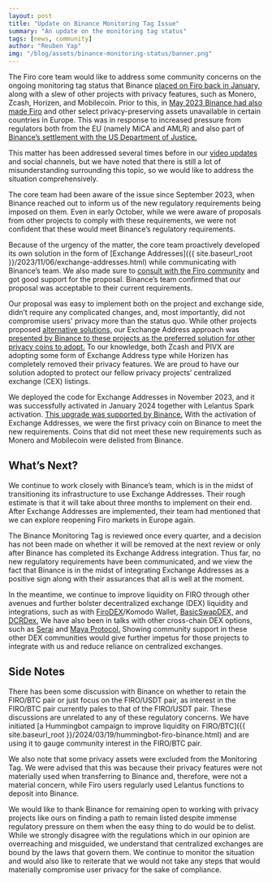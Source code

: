 ```yaml
---
layout: post
title: "Update on Binance Monitoring Tag Issue"
summary: "An update on the monitoring tag status"
tags: [news, community]
author: "Reuben Yap"
img: "/blog/assets/binance-monitoring-status/banner.png"
---
```


The Firo core team would like to address some community concerns on the ongoing monitoring tag status that Binance [placed on Firo back in January,](https://www.binance.com/en/support/announcement/binance-will-extend-the-monitoring-tag-to-include-ant-firo-kp3r-mdx-mob-reef-vai-xmr-zec-zen-and-remove-the-seed-tag-for-gmx-sushi-on-2024-01-04-fd710b5e647c480ab9fe2d87e3cd4b39) along with a slew of other projects with privacy features, such as Monero, Zcash, Horizen, and Mobilecoin. Prior to this, in [May 2023 Binance had also made Firo](https://decrypt.co/142973/binance-delist-monero-zcash-4-european-countries) and other select privacy-preserving assets unavailable in certain countries in Europe. This was in response to increased pressure from regulators both from the EU (namely MiCA and AMLR) and also part of [Binance’s settlement with the US Department of Justice.](https://www.coindesk.com/policy/2023/11/21/binance-to-settle-charges-with-us-doj-source/) 

This matter has been addressed several times before in our [video updates](https://www.youtube.com/watch?v=mu1-yEfyQ18) and social channels, but we have noted that there is still a lot of misunderstanding surrounding this topic, so we would like to address the situation comprehensively.

The core team had been aware of the issue since September 2023, when Binance reached out to inform us of the new regulatory requirements being imposed on them. Even in early October, while we were aware of proposals from other projects to comply with these requirements, we were not confident that these would meet Binance’s regulatory requirements.

Because of the urgency of the matter, the core team proactively developed its own solution in the form of [Exchange Addresses]({{ site.baseurl_root }}/2023/11/06/exchange-addresses.html) while communicating with Binance’s team. We also made sure to [consult with the Firo community](https://forum.firo.org/t/firo-private-transactions-balancing-with-mica-regulations/3010) and got good support for the proposal. Binance’s team confirmed that our proposal was acceptable to their current requirements.

Our proposal was easy to implement both on the project and exchange side, didn’t require any complicated changes, and, most importantly, did not compromise users' privacy more than the status quo. While other projects proposed [alternative solutions,](https://forum.zcashcommunity.com/t/important-potential-binance-delisting/45954/94) our Exchange Address approach was [presented by Binance to these projects as the preferred solution for other privacy coins to adopt.](https://forum.zcashcommunity.com/t/important-potential-binance-delisting/45954/103) To our knowledge, both Zcash and PIVX are adopting some form of Exchange Address type while Horizen has completely removed their privacy features. We are proud to have our solution adopted to protect our fellow privacy projects’ centralized exchange (CEX) listings.

We deployed the code for Exchange Addresses in November 2023, and it was successfully activated in January 2024 together with Lelantus Spark activation. [This upgrade was supported by Binance.](https://www.binance.com/en/support/announcement/binance-will-support-the-firo-firo-network-upgrade-hard-fork-18d26ea521694a40b8bfc7bfb2a54b87) With the activation of Exchange Addresses, we were the first privacy coin on Binance to meet the new requirements. Coins that did not meet these new requirements such as Monero and Mobilecoin were delisted from Binance.

## What’s Next?

We continue to work closely with Binance’s team, which is in the midst of transitioning its infrastructure to use Exchange Addresses. Their rough estimate is that it will take about three months to implement on their end. After Exchange Addresses are implemented, their team had mentioned that we can explore reopening Firo markets in Europe again.

The Binance Monitoring Tag is reviewed once every quarter, and a decision has not been made on whether it will be removed at the next review or only after Binance has completed its Exchange Address integration. Thus far, no new regulatory requirements have been communicated, and we view the fact that Binance is in the midst of integrating Exchange Addresses as a positive sign along with their assurances that all is well at the moment.

In the meantime, we continue to improve liquidity on FIRO through other avenues and further bolster decentralized exchange (DEX) liquidity and integrations, such as with [FiroDEX](https://github.com/firoorg/FiroDEX-Desktop/releases)/Komodo Wallet, [BasicSwapDEX,](https://basicswapdex.com/) and [DCRDex.](https://dex.decred.org/) We have also been in talks with other cross-chain DEX options, such as [Serai](https://serai.exchange/) and [Maya Protocol.](https://www.mayaprotocol.com/) Showing community support in these other DEX communities would give further impetus for those projects to integrate with us and reduce reliance on centralized exchanges.

## Side Notes

There has been some discussion with Binance on whether to retain the FIRO/BTC pair or just focus on the FIRO/USDT pair, as interest in the FIRO/BTC pair currently pales to that of the FIRO/USDT pair. These discussions are unrelated to any of these regulatory concerns. We have initiated [a Hummingbot campaign to improve liquidity on FIRO/BTC]({{ site.baseurl_root }}/2024/03/19/hummingbot-firo-binance.html) and are using it to gauge community interest in the FIRO/BTC pair.

We also note that some privacy assets were excluded from the Monitoring Tag. We were advised that this was because their privacy features were not materially used when transferring to Binance and, therefore, were not a material concern, while Firo users regularly used Lelantus functions to deposit into Binance.

We would like to thank Binance for remaining open to working with privacy projects like ours on finding a path to remain listed despite immense regulatory pressure on them when the easy thing to do would be to delist. While we strongly disagree with the regulations which in our opinion are overreaching and misguided, we understand that centralized exchanges are bound by the laws that govern them. We continue to monitor the situation and would also like to reiterate that we would not take any steps that would materially compromise user privacy for the sake of compliance.
